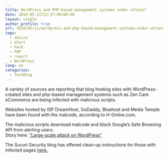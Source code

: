 ```yaml
---
title: WordPress and PHP-based management systems under attack?
date: 2010-05-11T22:37:00+00:00
layout: single
author_profile: true
url: 2010/05/11/wordpress-and-php-based-management-systems-under-attack/
tags:
  - advice
  - alert
  - hack
  - PHP
  - report
  - WordPress
lang: en
categories: 
  - TechBlog
---
```

A variety of sources are reporting that blog hosting sites with WordPress-created sites and php-based management systems such as Zen Care eCommerce are being infected with malicious scripts.

Websites hosted by ISP DreamHost, GoDaddy, Bluehost and Media Temple have been found with the malcode, according to H-Online.com.

The malicious scripts download malcode and block Google’s Safe Browsing API from alerting users.  
Story here: [“Large-scale attack on WordPress”](http://www.h-online.com/security/news/item/Large-scale-attack-on-WordPress-996628.html)

The Sucuri Security blog has offered clean-up instructions for those with infected pages [here.](http://blog.sucuri.net/2010/05/simple-cleanup-solution-for-latest.html)